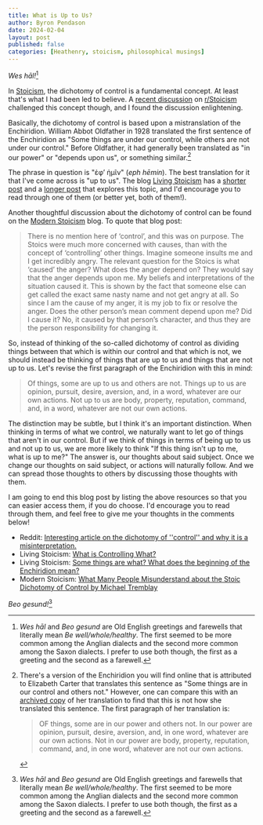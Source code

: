 ```yaml
---
title: What is Up to Us?
author: Byron Pendason
date: 2024-02-04
layout: post
published: false
categories: [Heathenry, stoicism, philosophical musings]
---
```


*Wes hāl!*[^1]

In [Stoicism](https://www.minewyrtruman.com/blog/category?stoicism), the dichotomy of control is a fundamental concept. At least that's what I had been led to believe. A [recent discussion](https://www.reddit.com/r/Stoicism/comments/1ahxkwd/interesting_article_on_the_dichotomy_of_control/) on [r/Stoicism](https://www.reddit.com/r/Stoicism/) challenged this concept though, and I found the discussion enlightening.

Basically, the dichotomy of control is based upon a mistranslation of the Enchiridion. William Abbot Oldfather  in 1928 translated the first sentence of the Enchiridion as "Some things are under our control, while others are not under our control." Before Oldfather, it had generally been translated as "in our power" or "depends upon us", or something similar.[^2]

The phrase in question is "ἐφ’ ἡμῖν" (*eph hēmin*). The best translation for it that I've come across is "up to us". The blog [Living Stoicism](https://livingstoicism.com/) has a [shorter post](https://livingstoicism.com/2023/05/13/what-is-controlling-what/) and a [longer post](https://livingstoicism.com/2023/05/10/epictetus-enchiridion-explained/) that explores this topic, and I'd encourage you to read through one of them (or better yet, both of them!).

Another thoughtful discussion about the dichotomy of control can be found on the [Modern Stoicism](https://modernstoicism.com/what-many-people-misunderstand-about-the-stoic-dichotomy-of-control-by-michael-tremblay/) blog. To quote that blog post:

> There is no mention here of ‘control’, and this was on purpose. The Stoics were much more concerned with causes, than with the concept of ‘controlling’ other things. Imagine someone insults me and I get incredibly angry. The relevant question for the Stoics is what ‘caused’ the anger? What does the anger depend on? They would say that the anger depends upon me. My beliefs and interpretations of the situation caused it. This is shown by the fact that someone else can get called the exact same nasty name and not get angry at all. So since I am the cause of my anger, it is my job to fix or resolve the anger. Does the other person’s mean comment depend upon me? Did I cause it? No, it caused by that person’s character, and thus they are the person responsibility for changing it.

So, instead of thinking of the so-called dichotomy of control as dividing things between that which is within our control and that which is not, we should instead be thinking of things that are up to us and things that are not up to us. Let's revise the first paragraph of the Enchiridion with this in mind:

> Of things, some are up to us and others are not. Things up to us are opinion, pursuit, desire, aversion, and, in a word, whatever are our own actions. Not up to us are body, property, reputation, command, and, in a word, whatever are not our own actions.

The distinction may be subtle, but I think it's an important distinction. When thinking in terms of what we control, we naturally want to let go of things that aren't in our control. But if we think of things in terms of being up to us and not up to us, we are more likely to think "If this thing isn't up to me, what is up to me?" The answer is, our thoughts about said subject. Once we change our thoughts on said subject, or actions will naturally follow. And we can spread those thoughts to others by discussing those thoughts with them.

I am going to end this blog post by listing the above resources so that you can easier access them, if you do choose. I'd encourage you to read through them, and feel free to give me your thoughts in the comments below!

- Reddit: [Interesting article on the dichotomy of ''control'' and why it is a misinterpretation.](https://www.reddit.com/r/Stoicism/comments/1ahxkwd/interesting_article_on_the_dichotomy_of_control/)
- Living Stoicism: [What is Controlling What?](https://livingstoicism.com/2023/05/13/what-is-controlling-what/)
- Living Stoicism: [Some things are what? What does the beginning of the Enchiridion mean?](https://livingstoicism.com/2023/05/10/epictetus-enchiridion-explained/)
- Modern Stoicism: [What Many People Misunderstand about the Stoic Dichotomy of Control by Michael Tremblay](https://modernstoicism.com/what-many-people-misunderstand-about-the-stoic-dichotomy-of-control-by-michael-tremblay/)

*Beo gesund!*[^1]

[^1]: *Wes hāl* and *Beo gesund* are Old English greetings and farewells that literally mean *Be well/whole/healthy*. The first seemed to be more common among the Anglian dialects and the second more common among the Saxon dialects. I prefer to use both though, the first as a greeting and the second as a farewell.

[^2]: There's a version of the Enchiridion you will find online that is attributed to Elizabeth Carter that translates this sentence as "Some things are in our control and others not." However, one can compare this with an [archived copy](https://archive.org/details/moraldiscourseso017352mbp/page/n283/mode/2up) of her translation to find that this is not how she translated this sentence. The first paragraph of her translation is:

    > OF things, some are in our power and others not. In our power are opinion, pursuit, desire, aversion, and, in one word, whatever are our own actions. Not in our power are body, property, reputation, command, and, in one word, whatever are not our own actions.
